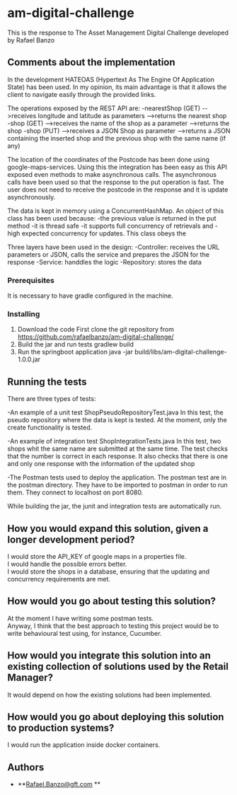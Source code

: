 # am-digital-challenge

This is the response to The Asset Management Digital Challenge developed by Rafael Banzo

## Comments about the implementation

In the development HATEOAS (Hypertext As The Engine Of Application State) has been used.
In my opinion, its main advantage is that it allows the client to navigate easily through the provided links.

The operations exposed by the REST API are:
-nearestShop (GET)
-->receives longitude and latitude as parameters
-->returns the nearest shop
-shop (GET)
-->receives the name of the shop as a parameter
-->returns the shop
-shop (PUT)
-->receives a JSON Shop as parameter
-->returns a JSON containing the inserted shop and the previous shop with the same name (if any)

The location of the coordinates of the Postcode has been done using google-maps-services.
Using this the integration has been easy as this API exposed even methods to make asynchronous calls.
The asynchronous calls have been used so that the response to the put operation is fast.
The user does not need to receive the postcode in the response and it is update asynchronously.

The data is kept in memory using a ConcurrentHashMap.
An object of this class has been used because:
-the previous value is returned in the put method
-it is thread safe
-it supports full concurrency of retrievals and
-high expected concurrency for updates. This class obeys the

Three layers have been used in the design:
-Controller: receives the URL parameters or JSON, calls the service and prepares the JSON for the response
-Service: handdles the logic
-Repository: stores the data


### Prerequisites

It is necessary to have gradle configured in the machine.


### Installing

1. Download the code
First clone the git repository from https://github.com/rafaelbanzo/am-digital-challenge/
2. Build the jar and run tests
gradlew build
3. Run the springboot application
java -jar build/libs/am-digital-challenge-1.0.0.jar

## Running the tests

There are three types of tests:

-An example of a unit test ShopPseudoRepositoryTest.java
In this test, the pseudo repository where the data is kept is tested.
At the moment, only the create functionality is tested.

-An example of integration test ShopIntegrationTests.java
In this test, two shops whit the same name are submitted at the same time.
The test checks that the number is correct in each response.
It also checks that there is one and only one response with the information of the updated shop

-The Postman tests used to deploy the application.
The postman test are in the postman directory. 
They have to be imported to postman in order to run them.
They connect to localhost on port 8080.


While building the jar, the junit and integration tests are automatically run.

## How you would expand this solution, given a longer development period?
I would store the API_KEY of google maps in a properties file.  
I would handle the possible errors better.  
I would store the shops in a database, ensuring that the updating and concurrency requirements are met.

## How would you go about testing this solution?
At the moment I have writing some postman tests.  
Anyway, I think that the best approach to testing this project would be to write behavioural test using, for instance, Cucumber.

## How would you integrate this solution into an existing collection of solutions used by the Retail Manager?
It would depend on how the existing solutions had been implemented.

## How would you go about deploying this solution to production systems?
I would run the application inside docker containers.


## Authors

* **Rafael.Banzo@gft.com **




